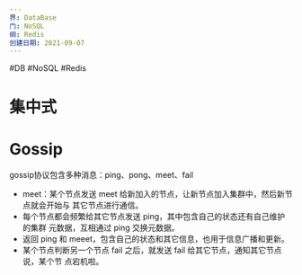 ```yaml
---
界: DataBase
门: NoSQL
纲: Redis
创建日期: 2021-09-07
---
```

#DB #NoSQL #Redis

# 集中式
    
# Gossip
gossip协议包含多种消息：ping、pong、meet、fail

-   meet：某个节点发送 meet 给新加⼊的节点，让新节点加⼊集群中，然后新节点就会开始与 其它节点进⾏通信。
-   每个节点都会频繁给其它节点发送 ping，其中包含⾃⼰的状态还有⾃⼰维护的集群 元数据，互相通过 ping 交换元数据。
-   返回 ping 和 meeet，包含⾃⼰的状态和其它信息，也⽤于信息⼴播和更新。
-   某个节点判断另⼀个节点 fail 之后，就发送 fail 给其它节点，通知其它节点说，某个节 点宕机啦。